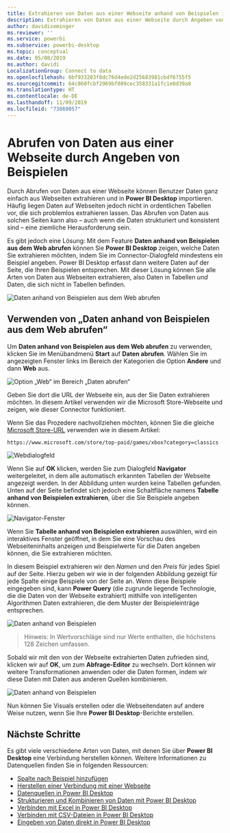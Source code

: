 ```yaml
---
title: Extrahieren von Daten aus einer Webseite anhand von Beispielen in Power BI Desktop
description: Extrahieren von Daten aus einer Webseite durch Angeben von Beispielen für die gewünschten Daten
author: davidiseminger
ms.reviewer: ''
ms.service: powerbi
ms.subservice: powerbi-desktop
ms.topic: conceptual
ms.date: 05/08/2019
ms.author: davidi
LocalizationGroup: Connect to data
ms.openlocfilehash: 6bf933203f8dc76d4ede2d25683981cbdf6755f5
ms.sourcegitcommit: 64c860fcbf2969bf089cec358331a1fc1e0d39a8
ms.translationtype: HT
ms.contentlocale: de-DE
ms.lasthandoff: 11/09/2019
ms.locfileid: "73869057"
---
```

# <a name="get-data-from-a-web-page-by-providing-an-example"></a>Abrufen von Daten aus einer Webseite durch Angeben von Beispielen

Durch Abrufen von Daten aus einer Webseite können Benutzer Daten ganz einfach aus Webseiten extrahieren und in **Power BI Desktop** importieren. Häufig liegen Daten auf Webseiten jedoch nicht in ordentlichen Tabellen vor, die sich problemlos extrahieren lassen. Das Abrufen von Daten aus solchen Seiten kann also – auch wenn die Daten strukturiert und konsistent sind – eine ziemliche Herausforderung sein. 

Es gibt jedoch eine Lösung: Mit dem Feature **Daten anhand von Beispielen aus dem Web abrufen** können Sie **Power BI Desktop** zeigen, welche Daten Sie extrahieren möchten, indem Sie im Connector-Dialogfeld mindestens ein Beispiel angeben. Power BI Desktop erfasst dann weitere Daten auf der Seite, die Ihren Beispielen entsprechen. Mit dieser Lösung können Sie alle Arten von Daten aus Webseiten extrahieren, also Daten in Tabellen *und* Daten, die sich nicht in Tabellen befinden. 

![Daten anhand von Beispielen aus dem Web abrufen](media/desktop-connect-to-web-by-example/web-by-example_01.png)



## <a name="using-get-data-from-web-by-example"></a>Verwenden von „Daten anhand von Beispielen aus dem Web abrufen“

Um **Daten anhand von Beispielen aus dem Web abrufen** zu verwenden, klicken Sie im Menübandmenü **Start** auf **Daten abrufen**. Wählen Sie im angezeigten Fenster links im Bereich der Kategorien die Option **Andere** und dann **Web** aus.

![Option „Web“ im Bereich „Daten abrufen“](media/desktop-connect-to-web-by-example/web-by-example_03.png)

Geben Sie dort die URL der Webseite ein, aus der Sie Daten extrahieren möchten. In diesem Artikel verwenden wir die Microsoft Store-Webseite und zeigen, wie dieser Connector funktioniert. 

Wenn Sie das Prozedere nachvollziehen möchten, können Sie die gleiche [Microsoft Store-URL](https://www.microsoft.com/store/top-paid/games/xbox?category=classics) verwenden wie in diesem Artikel:

    https://www.microsoft.com/store/top-paid/games/xbox?category=classics

![Webdialogfeld](media/desktop-connect-to-web-by-example/web-by-example_04.png)

Wenn Sie auf **OK** klicken, werden Sie zum Dialogfeld **Navigator** weitergeleitet, in dem alle automatisch erkannten Tabellen der Webseite angezeigt werden. In der Abbildung unten wurden keine Tabellen gefunden. Unten auf der Seite befindet sich jedoch eine Schaltfläche namens **Tabelle anhand von Beispielen extrahieren**, über die Sie Beispiele angeben können.


![Navigator-Fenster](media/desktop-connect-to-web-by-example/web-by-example_05.png)

Wenn Sie **Tabelle anhand von Beispielen extrahieren** auswählen, wird ein interaktives Fenster geöffnet, in dem Sie eine Vorschau des Webseiteninhalts anzeigen und Beispielwerte für die Daten angeben können, die Sie extrahieren möchten. 

In diesem Beispiel extrahieren wir den *Namen* und den *Preis* für jedes Spiel auf der Seite. Hierzu geben wir wie in der folgenden Abbildung gezeigt für jede Spalte einige Beispiele von der Seite an. Wenn diese Beispiele eingegeben sind, kann **Power Query** (die zugrunde liegende Technologie, die die Daten von der Webseite extrahiert) mithilfe von intelligenten Algorithmen Daten extrahieren, die dem Muster der Beispieleinträge entsprechen.

![Daten anhand von Beispielen](media/desktop-connect-to-web-by-example/web-by-example_06.png)

> Hinweis: In Wertvorschläge sind nur Werte enthalten, die höchstens 128 Zeichen umfassen.

Sobald wir mit den von der Webseite extrahierten Daten zufrieden sind, klicken wir auf **OK**, um zum **Abfrage-Editor** zu wechseln. Dort können wir weitere Transformationen anwenden oder die Daten formen, indem wir diese Daten mit Daten aus anderen Quellen kombinieren.

![Daten anhand von Beispielen](media/desktop-connect-to-web-by-example/web-by-example_07.png)

Nun können Sie Visuals erstellen oder die Webseitendaten auf andere Weise nutzen, wenn Sie Ihre **Power BI Desktop**-Berichte erstellen.


## <a name="next-steps"></a>Nächste Schritte
Es gibt viele verschiedene Arten von Daten, mit denen Sie über **Power BI Desktop** eine Verbindung herstellen können. Weitere Informationen zu Datenquellen finden Sie in folgenden Ressourcen:

* [Spalte nach Beispiel hinzufügen](desktop-add-column-from-example.md)
* [Herstellen einer Verbindung mit einer Webseite](desktop-connect-to-web.md)
* [Datenquellen in Power BI Desktop](desktop-data-sources.md)
* [Strukturieren und Kombinieren von Daten mit Power BI Desktop](desktop-shape-and-combine-data.md)
* [Verbinden mit Excel in Power BI Desktop](desktop-connect-excel.md)   
* [Verbinden mit CSV-Dateien in Power BI Desktop](desktop-connect-csv.md)   
* [Eingeben von Daten direkt in Power BI Desktop](desktop-enter-data-directly-into-desktop.md)   

